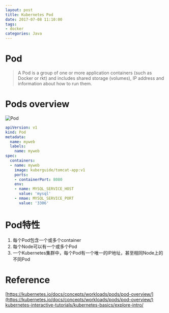 ```yaml
---
layout: post
title: Kubernetes Pod
date: 2017-07-08 11:10:00
tags:
- docker
categories: Java
---
```


# Pod

> A Pod is a group of one or more application containers (such as Docker or rkt) and includes shared storage (volumes), IP address and information about how to run them.



# Pods overview
![Pod](https://d33wubrfki0l68.cloudfront.net/fe03f68d8ede9815184852ca2a4fd30325e5d15a/98064/docs/tutorials/kubernetes-basics/public/images/module_03_pods.svg)



```yaml
apiVersion: v1
kind: Pod
metadata:
  name: myweb
  labels:
    name: myweb
spec:
  containers:
  - name: myweb
    image: kuberguide/tomcat-app:v1
    ports:
    - containerPort: 8080
    env:
    - name: MYSQL_SERVICE_HOST
      value: 'mysql'
    - nmae: MYSQL_SERVICE_PORT
      value: '3306' 
```




# Pod特性
1. 每个Pod包含一个或多个container
2. 每个Node可以有一个或多个Pod
3. 一个Kubernetes集群中，每个Pod有一个唯一的IP地址，甚至相同Node上的不同Pod


# Reference
[https://kubernetes.io/docs/concepts/workloads/pods/pod-overview/](https://kubernetes.io/docs/concepts/workloads/pods/pod-overview/)
[kubernetes-interactive-tutorials/kubernetes-basics/explore-intro/](https://kubernetes.io/docs/tutorials/kubernetes-basics/explore-intro/)
